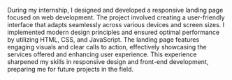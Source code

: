 During my internship, I designed and developed a responsive landing page focused on web development. The project involved creating a user-friendly interface that adapts seamlessly across various devices and screen sizes. I implemented modern design principles and ensured optimal performance by utilizing HTML, CSS, and JavaScript. The landing page features engaging visuals and clear calls to action, effectively showcasing the services offered and enhancing user experience. This experience sharpened my skills in responsive design and front-end development, preparing me for future projects in the field.
